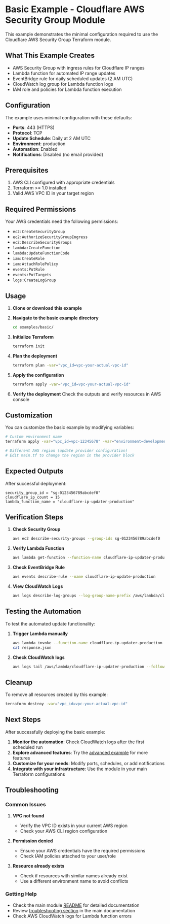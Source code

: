 # Basic Example - Cloudflare AWS Security Group Module

This example demonstrates the minimal configuration required to use the Cloudflare AWS Security Group Terraform module.

## What This Example Creates

- AWS Security Group with ingress rules for Cloudflare IP ranges
- Lambda function for automated IP range updates
- EventBridge rule for daily scheduled updates (2 AM UTC)
- CloudWatch log group for Lambda function logs
- IAM role and policies for Lambda function execution

## Configuration

The example uses minimal configuration with these defaults:
- **Ports**: 443 (HTTPS)
- **Protocol**: TCP
- **Update Schedule**: Daily at 2 AM UTC
- **Environment**: production
- **Automation**: Enabled
- **Notifications**: Disabled (no email provided)

## Prerequisites

1. AWS CLI configured with appropriate credentials
2. Terraform >= 1.0 installed
3. Valid AWS VPC ID in your target region

## Required Permissions

Your AWS credentials need the following permissions:
- `ec2:CreateSecurityGroup`
- `ec2:AuthorizeSecurityGroupIngress`
- `ec2:DescribeSecurityGroups`
- `lambda:CreateFunction`
- `lambda:UpdateFunctionCode`
- `iam:CreateRole`
- `iam:AttachRolePolicy`
- `events:PutRule`
- `events:PutTargets`
- `logs:CreateLogGroup`

## Usage

1. **Clone or download this example**
2. **Navigate to the basic example directory**
   ```bash
   cd examples/basic/
   ```

3. **Initialize Terraform**
   ```bash
   terraform init
   ```

4. **Plan the deployment**
   ```bash
   terraform plan -var="vpc_id=vpc-your-actual-vpc-id"
   ```

5. **Apply the configuration**
   ```bash
   terraform apply -var="vpc_id=vpc-your-actual-vpc-id"
   ```

6. **Verify the deployment**
   Check the outputs and verify resources in AWS console

## Customization

You can customize the basic example by modifying variables:

```bash
# Custom environment name
terraform apply -var="vpc_id=vpc-12345678" -var="environment=development"

# Different AWS region (update provider configuration)
# Edit main.tf to change the region in the provider block
```

## Expected Outputs

After successful deployment:

```
security_group_id = "sg-0123456789abcdef0"
cloudflare_ip_count = 15
lambda_function_name = "cloudflare-ip-updater-production"
```

## Verification Steps

1. **Check Security Group**
   ```bash
   aws ec2 describe-security-groups --group-ids sg-0123456789abcdef0
   ```

2. **Verify Lambda Function**
   ```bash
   aws lambda get-function --function-name cloudflare-ip-updater-production
   ```

3. **Check EventBridge Rule**
   ```bash
   aws events describe-rule --name cloudflare-ip-update-production
   ```

4. **View CloudWatch Logs**
   ```bash
   aws logs describe-log-groups --log-group-name-prefix /aws/lambda/cloudflare-ip-updater
   ```

## Testing the Automation

To test the automated update functionality:

1. **Trigger Lambda manually**
   ```bash
   aws lambda invoke --function-name cloudflare-ip-updater-production response.json
   cat response.json
   ```

2. **Check CloudWatch logs**
   ```bash
   aws logs tail /aws/lambda/cloudflare-ip-updater-production --follow
   ```

## Cleanup

To remove all resources created by this example:

```bash
terraform destroy -var="vpc_id=vpc-your-actual-vpc-id"
```

## Next Steps

After successfully deploying the basic example:

1. **Monitor the automation**: Check CloudWatch logs after the first scheduled run
2. **Explore advanced features**: Try the [advanced example](../advanced/) for more features
3. **Customize for your needs**: Modify ports, schedules, or add notifications
4. **Integrate with your infrastructure**: Use the module in your main Terraform configurations

## Troubleshooting

### Common Issues

1. **VPC not found**
   - Verify the VPC ID exists in your current AWS region
   - Check your AWS CLI region configuration

2. **Permission denied**
   - Ensure your AWS credentials have the required permissions
   - Check IAM policies attached to your user/role

3. **Resource already exists**
   - Check if resources with similar names already exist
   - Use a different environment name to avoid conflicts

### Getting Help

- Check the main module [README](../../README.md) for detailed documentation
- Review [troubleshooting section](../../README.md#troubleshooting) in the main documentation
- Check AWS CloudWatch logs for Lambda function errors